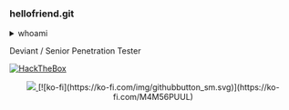 ### hellofriend.git

<details>
  <summary>whoami</summary>
 </details>

Deviant / Senior Penetration Tester

[![HackTheBox](http://www.hackthebox.eu/badge/image/96780)](https://app.hackthebox.eu/profile/96780)

<p align="center">
  </a>
  <a href="https://twitter.com/FreeZeroDays">
    <img src="https://img.shields.io/twitter/follow/freezerodays?style=social">
  </a>
     [![ko-fi](https://ko-fi.com/img/githubbutton_sm.svg)](https://ko-fi.com/M4M56PUUL)
     </a>
 </a>
</p>
